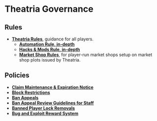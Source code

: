 # Theatria Governance

## Rules
- **[Theatria Rules](rules/README.md)**, guidance for all players.
    - **[Automation Rule, in-depth](rules/automation-rule-in-depth.md)**
    - **[Hacks & Mods Rule, in-depth](rules/hacks-mods-rule-in-depth.md)**
    - **[Market Shop Rules](rules/market-shop-rules.md)**, for player-run market shops setup on market shop plots issued by Theatria.

## Policies

- **[Claim Maintenance & Expiration Notice](claim-maintenance-and-expiration.md)**
- **[Block Restrictions](block-restrictions/README.md)**
- **[Ban Appeals](ban-appeals/README.md)**
- **[Ban Appeal Review Guidelines for Staff](ban-appeals/ban-appeal-review-guidelines.md)**
- **[Banned Player Lock Removals](banned-player-lock-removals.md)**
- **[Bug and Exploit Reward System](bug-and-exploit-reward-system.md)**
